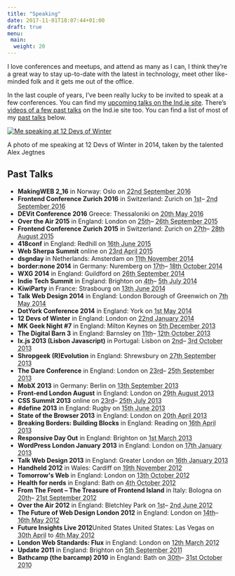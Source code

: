 ```yaml
---
title: "Speaking"
date: 2017-11-01T18:07:44+01:00
draft: true
menu:
 main:
  weight: 20
---
```


I love conferences and meetups, and attend as many as I can, I think they’re a great way to stay up-to-date with the latest in technology, meet other like-minded folk and it gets me out of the office.

In the last couple of years, I’ve been really lucky to be invited to speak at a few conferences. You can find my [upcoming talks on the Ind.ie site](https://ind.ie/events). There’s [videos of a few past talks](https://ind.ie/services/talks/#laura) on the Ind.ie site too. You can find a list of most of my [past talks](#past-talks) below.

[![Me speaking at 12 Devs of Winter](http://laurakalbag.com/wp-content/uploads/2012/10/Me-speaking-at-12-Devs.jpg)](http://www.flickr.com/photos/68110573@N02/12132726904/)

A photo of me speaking at 12 Devs of Winter in 2014, taken by the talented Alex Jegtnes

## Past Talks

*   **MakingWEB 2_16** in Norway: Oslo on <abbr class="dtstart" title="2016-09-22">22nd September 2016</abbr>
*   **Frontend Conference Zurich 2016** in Switzerland: Zurich on <abbr class="dtstart" title="2016-09-01">1st</abbr>– <abbr class="dtend" title="2016-09-02">2nd September 2016</abbr>
*   **DEVit Conference 2016** Greece: Thessaloniki on <abbr class="dtstart" title="2016-05-20">20th May 2016</abbr>
*   **Over the Air 2015** in England: London on <abbr class="dtstart" title="2015-09-25">25th</abbr>– <abbr class="dtend" title="2015-09-26">26th September 2015</abbr>
*   **Frontend Conference Zurich 2015** in Switzerland: Zurich on <abbr class="dtstart" title="2015-08-27">27th</abbr>– <abbr class="dtend" title="2015-08-28">28th August 2015</abbr>
*   **418conf** in England: Redhill on <abbr class="dtstart" title="2015-06-16">16th June 2015</abbr>
*   **Web Sherpa Summit** online on <abbr class="dtstart" title="2015-04-23">23rd April 2015</abbr>
*   **dsgn​day** in Netherlands: Amsterdam on <abbr class="dtstart" title="2014-11-11">11th November 2014</abbr>
*   **border:none 2014** in Germany: Nuremberg on <abbr class="dtstart" title="2014-10-17">17th</abbr>– <abbr class="dtend" title="2014-10-18">18th October 2014</abbr>
*   **WXG 2014** in England: Guildford on <abbr class="dtstart" title="2014-09-26">26th September 2014</abbr>
*   **Indie Tech Summit** in England: Brighton on <abbr class="dtstart" title="2014-07-04">4th</abbr>– <abbr class="dtend" title="2014-07-05">5th July 2014</abbr>
*   **KiwiParty** in France: Strasbourg on <abbr class="dtstart" title="2014-06-13">13th June 2014</abbr>
*   **Talk Web Design 2014** in England: London Borough of Greenwich on <abbr class="dtstart" title="2014-05-07">7th May 2014</abbr>
*   **DotYork Conference 2014** in England: York on <abbr class="dtstart" title="2014-05-01">1st May 2014</abbr>
*   **12 Devs of Winter** in England: London on <abbr class="dtstart" title="2014-01-22">22nd January 2014</abbr>
*   **MK Geek Night #7** in England: Milton Keynes on <abbr class="dtstart" title="2013-12-05">5th December 2013</abbr>
*   **The Digital Barn 3** in England: Barnsley on <abbr class="dtstart" title="2013-10-11">11th</abbr>– <abbr class="dtend" title="2013-10-12">12th October 2013</abbr>
*   **lx.js 2013 (Lisbon Javascript)** in Portugal: Lisbon on <abbr class="dtstart" title="2013-10-02">2nd</abbr>– <abbr class="dtend" title="2013-10-03">3rd October 2013</abbr>
*   **Shropgeek (R)Evolution** in England: Shrewsbury on <abbr class="dtstart" title="2013-09-27">27th September 2013</abbr>
*   **The Dare Conference** in England: London on <abbr class="dtstart" title="2013-09-23">23rd</abbr>– <abbr class="dtend" title="2013-09-25">25th September 2013</abbr>
*   **MobX 2013** in Germany: Berlin on <abbr class="dtstart" title="2013-09-13">13th September 2013</abbr>
*   **Front-end London August** in England: London on <abbr class="dtstart" title="2013-08-29">29th August 2013</abbr>
*   **CSS Summit 2013** online on <abbr class="dtstart" title="2013-07-23">23rd</abbr>– <abbr class="dtend" title="2013-07-25">25th July 2013</abbr>
*   **#define 2013** in England: Rugby on <abbr class="dtstart" title="2013-06-15">15th June 2013</abbr>
*   **State of the Browser 2013** in England: London on <abbr class="dtstart" title="2013-04-20">20th April 2013</abbr>
*   **Breaking Borders: Building Blocks** in England: Reading on <abbr class="dtstart" title="2013-04-16">16th April 2013</abbr>
*   **Responsive Day Out** in England: Brighton on <abbr class="dtstart" title="2013-03-01">1st March 2013</abbr>
*   **WordPress London January 2013** in England: London on <abbr class="dtstart" title="2013-01-17">17th January 2013</abbr>
*   **Talk Web Design 2013** in England: Greater London on <abbr class="dtstart" title="2013-01-16">16th January 2013</abbr>
*   **Handheld 2012** in Wales: Cardiff on <abbr class="dtstart" title="2012-11-19">19th November 2012</abbr>
*   **Tomorrow's Web** in England: London on <abbr class="dtstart" title="2012-10-13">13th October 2012</abbr>
*   **Health for nerds** in England: Bath on <abbr class="dtstart" title="2012-10-04">4th October 2012</abbr>
*   **From The Front – The Treasure of Frontend Island** in Italy: Bologna on <abbr class="dtstart" title="2012-09-20">20th</abbr>– <abbr class="dtend" title="2012-09-21">21st September 2012</abbr>
*   **Over the Air 2012** in England: Bletchley Park on <abbr class="dtstart" title="2012-06-01">1st</abbr>– <abbr class="dtend" title="2012-06-02">2nd June 2012</abbr>
*   **The Future of Web Design London 2012** in England: London on <abbr class="dtstart" title="2012-05-14">14th</abbr>– <abbr class="dtend" title="2012-05-16">16th May 2012</abbr>
*   **Future Insights Live 2012**United States United States: Las Vegas on <abbr class="dtstart" title="2012-04-30">30th April</abbr> to <abbr class="dtend" title="2012-05-04">4th May 2012</abbr>
*   **London Web Standards: Flux** in England: London on <abbr class="dtstart" title="2012-03-12">12th March 2012</abbr>
*   **Update 2011** in England: Brighton on <abbr class="dtstart" title="2011-09-05">5th September 2011</abbr>
*   **Bathcamp (the barcamp) 2010** in England: Bath on <abbr class="dtstart" title="2010-10-30">30th</abbr>– <abbr class="dtend" title="2010-10-31">31st October 2010</abbr>